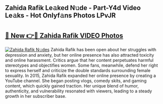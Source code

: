 ## Zahida Rafik Le𝚊ked N𝚞de - Part-Y4d Video Le𝚊ks - Hot Onlyf𝚊ns Photos LPvJR

# <h2><a href="http://ab97101.deff.icu/?id=Zahida+Rafik">🔗 New 👉🔴 Zahida Rafik VIDEO Photos</a></h2>

[![Zahida Rafik N𝚞des](https://i.imgur.com/rIISA9y.gif)](http://ab97101.deff.icu/?id=Zahida+Rafik)
Zahida Rafik has been open about her struggles with depression and anxiety, but her online presence has also attracted toxicity and online harassment. Critics argue that her content perpetuates harmful stereotypes and objectifies women. Some fans, meanwhile, defend her right to express herself and criticize the double standards surrounding female sexuality. In 2015, Zahida Rafik expanded her online presence by creating a YouTube channel. She began posting vlogs, comedy skits, and gaming content, which quickly gained traction. Her unique blend of humor, authenticity, and vulnerability resonated with viewers, leading to a steady growth in her subscriber base.
